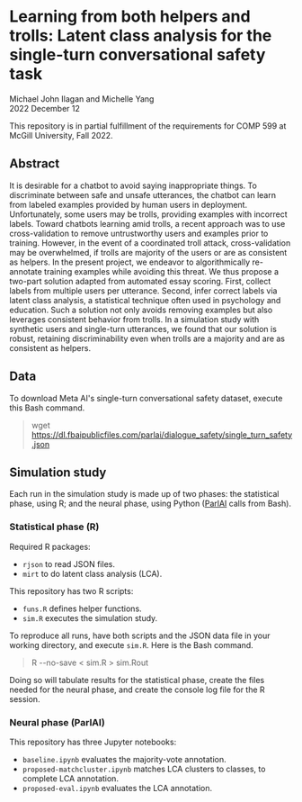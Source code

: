 # Learning from both helpers and trolls: Latent class analysis for the single-turn conversational safety task

Michael John Ilagan and Michelle Yang  
2022 December 12

This repository is in partial fulfillment of the requirements for COMP 599 at McGill University, Fall 2022.

## Abstract

It is desirable for a chatbot to avoid saying inappropriate things. 
To discriminate between safe and unsafe utterances, the chatbot can learn from labeled examples provided by human users in deployment. 
Unfortunately, some users may be trolls, providing examples with incorrect labels. 
Toward chatbots learning amid trolls, a recent approach was to use cross-validation to remove untrustworthy users and examples prior to training. 
However, in the event of a coordinated troll attack, cross-validation may be overwhelmed, if trolls are majority of the users or are as consistent as helpers.
In the present project, we endeavor to algorithmically re-annotate training examples while avoiding this threat. 
We thus propose a two-part solution adapted from automated essay scoring. 
First, collect labels from multiple users per utterance. 
Second, infer correct labels via latent class analysis, a statistical technique often used in psychology and education.
Such a solution not only avoids removing examples but also leverages consistent behavior from trolls.
In a simulation study with synthetic users and single-turn utterances, we found that our solution is robust, retaining discriminability even when trolls are a majority and are as consistent as helpers. 

## Data

To download Meta AI's single-turn conversational safety dataset, execute this Bash command.

> wget https://dl.fbaipublicfiles.com/parlai/dialogue_safety/single_turn_safety.json

## Simulation study

Each run in the simulation study is made up of two phases: 
the statistical phase, using R; 
and the neural phase, using Python ([ParlAI](https://parl.ai) calls from Bash).

### Statistical phase (R)

Required R packages:

* `rjson` to read JSON files.
* `mirt` to do latent class analysis (LCA).

This repository has two R scripts:

* `funs.R` defines helper functions.
* `sim.R` executes the simulation study.

To reproduce all runs, have both scripts and the JSON data file in your working directory, and execute `sim.R`.
Here is the Bash command.

> R --no-save < sim.R > sim.Rout

Doing so will tabulate results for the statistical phase, create the files needed for the neural phase, and create the console log file for the R session.

### Neural phase (ParlAI)

This repository has three Jupyter notebooks:

* `baseline.ipynb` evaluates the majority-vote annotation.
* `proposed-matchcluster.ipynb` matches LCA clusters to classes, to complete LCA annotation.
* `proposed-eval.ipynb` evaluates the LCA annotation.
